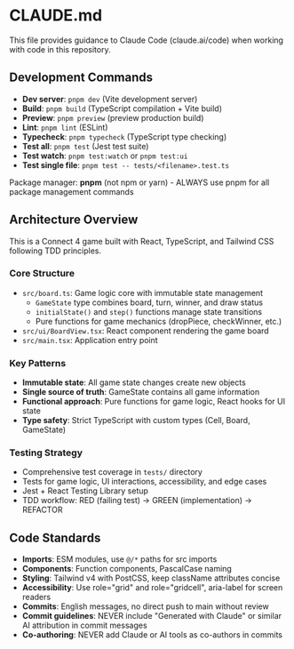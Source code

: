 # CLAUDE.md

This file provides guidance to Claude Code (claude.ai/code) when working with code in this repository.

## Development Commands

- **Dev server**: `pnpm dev` (Vite development server)
- **Build**: `pnpm build` (TypeScript compilation + Vite build)
- **Preview**: `pnpm preview` (preview production build)
- **Lint**: `pnpm lint` (ESLint)
- **Typecheck**: `pnpm typecheck` (TypeScript type checking)
- **Test all**: `pnpm test` (Jest test suite)
- **Test watch**: `pnpm test:watch` or `pnpm test:ui`
- **Test single file**: `pnpm test -- tests/<filename>.test.ts`

Package manager: **pnpm** (not npm or yarn) - ALWAYS use pnpm for all package management commands

## Architecture Overview

This is a Connect 4 game built with React, TypeScript, and Tailwind CSS following TDD principles.

### Core Structure
- `src/board.ts`: Game logic core with immutable state management
  - `GameState` type combines board, turn, winner, and draw status
  - `initialState()` and `step()` functions manage state transitions
  - Pure functions for game mechanics (dropPiece, checkWinner, etc.)
- `src/ui/BoardView.tsx`: React component rendering the game board
- `src/main.tsx`: Application entry point

### Key Patterns
- **Immutable state**: All game state changes create new objects
- **Single source of truth**: GameState contains all game information
- **Functional approach**: Pure functions for game logic, React hooks for UI state
- **Type safety**: Strict TypeScript with custom types (Cell, Board, GameState)

### Testing Strategy
- Comprehensive test coverage in `tests/` directory
- Tests for game logic, UI interactions, accessibility, and edge cases
- Jest + React Testing Library setup
- TDD workflow: RED (failing test) → GREEN (implementation) → REFACTOR

## Code Standards

- **Imports**: ESM modules, use `@/*` paths for src imports
- **Components**: Function components, PascalCase naming
- **Styling**: Tailwind v4 with PostCSS, keep className attributes concise
- **Accessibility**: Use role="grid" and role="gridcell", aria-label for screen readers
- **Commits**: English messages, no direct push to main without review
- **Commit guidelines**: NEVER include "Generated with Claude" or similar AI attribution in commit messages
- **Co-authoring**: NEVER add Claude or AI tools as co-authors in commits